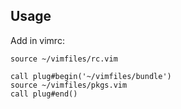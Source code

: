 ## Usage

Add in vimrc:

```vim
source ~/vimfiles/rc.vim

call plug#begin('~/vimfiles/bundle')
source ~/vimfiles/pkgs.vim
call plug#end()
```
